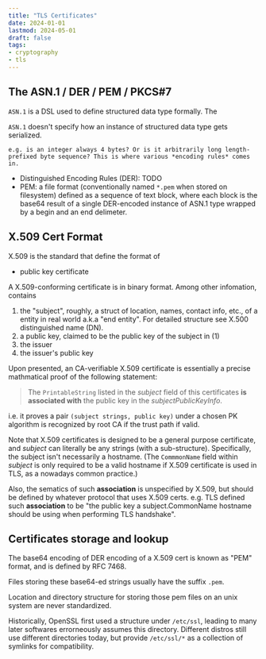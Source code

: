 ```yaml
---
title: "TLS Certificates"
date: 2024-01-01
lastmod: 2024-05-01
draft: false
tags:
- cryptography
- tls
---
```


## The ASN.1 / DER / PEM / PKCS#7

`ASN.1` is a DSL used to define structured data type formally. The 

`ASN.1` doesn't specify how an instance of structured data type gets serialized.

    e.g. is an integer always 4 bytes? Or is it arbitrarily long length-prefixed byte sequence? This is where various *encoding rules* comes in.

  - Distinguished Encoding Rules (DER): TODO
- PEM: a file format (conventionally named `*.pem` when stored on filesystem) defined as a sequence of text block, where each block is the base64 result of a single DER-encoded instance of ASN.1 type wrapped by a begin and an end delimeter.

<!-- ## PKCS#7: TODO -->

## X.509 Cert Format 

X.509 is the standard that define the format of
- public key certificate
<!-- -  -->

A X.509-conforming certificate is in binary format. Among other infomation, contains

1. the "subject", roughly, a struct of location, names, contact info, etc., of a entity in real world a.k.a "end entity". For detailed structure see X.500 distinguished name (DN).
2. a public key, claimed to be the public key of the subject in (1)
3. the issuer
4. the issuer's public key


Upon presented, an CA-verifiable X.509 certificate is essentially a precise mathmatical proof of the following statement:

> The `PrintableString` listed in the *subject* field of this certificates **is associated with** the public key in the *subjectPublicKeyInfo*.

i.e. it proves a pair `(subject strings, public key)` under a chosen PK algorithm is recognized by root CA if the trust path if valid.

Note that X.509 certificates is designed to be a general purpose certificate, and *subject* can literally be any strings (with a sub-structure). Specifically, the subject isn't necessarily a hostname. (The `CommmonName` field within *subject* is only required to be a valid hostname if X.509 certificate is used in TLS, as a nowadays common practice.)

Also, the sematics of such **association** is unspecified by X.509, but should be defined by whatever protocol that uses X.509 certs. e.g. TLS defined such **association** to be "the public key a subject.CommonName hostname should be using when performing TLS handshake".

## Certificates storage and lookup

The base64 encoding of DER encoding of a X.509 cert is known as "PEM" format, and is defined by RFC 7468.

Files storing these base64-ed strings usually have the suffix `.pem`.

 <!-- Each `.pem` file can hold multiple base64-ed certificates. TODO: crt bundle?-->

Location and directory structure for storing those pem files on an unix system are never standardized.

Historically, OpenSSL first used a structure under `/etc/ssl`, leading to many later softwares errorneously assumes this directory.
Different distros still use different directories today, but provide `/etc/ssl/*` as a collection of symlinks for compatibility.
